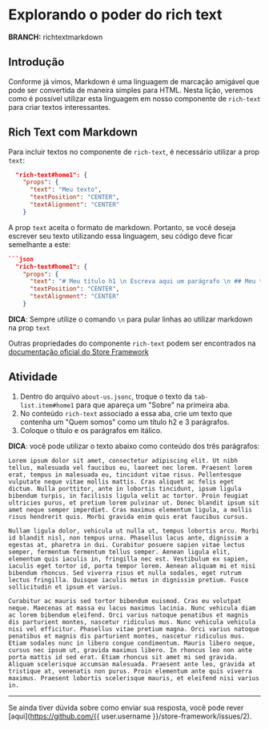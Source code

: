 # Explorando o poder do rich text

**BRANCH:** richtextmarkdown

## Introdução

Conforme já vimos, Markdown é uma linguagem de marcação amigável que pode ser convertida de maneira simples para HTML. Nesta lição, veremos como é possível utilizar esta linguagem em nosso componente de `rich-text` para criar textos interessantes.

## Rich Text com Markdown

Para incluir textos no componente de `rich-text`, é necessário utilizar a prop `text`:

```json
  "rich-text#home1": {
    "props": {
      "text": "Meu texto",
      "textPosition": "CENTER",
      "textAlignment": "CENTER"
    }
```

A prop `text` aceita o formato de markdown. Portanto, se você deseja escrever seu texto utilizando essa linguagem, seu código deve ficar semelhante a este:

```json
```json
  "rich-text#home1": {
    "props": {
      "text": "# Meu título h1 \n Escreva aqui um parágrafo \n ## Meu título h2 \n Escreva aqui seu segundo parágrafo \n Inclua aqui uma lista \n - Item 1 \n - Item 2 \n - Item3",
      "textPosition": "CENTER",
      "textAlignment": "CENTER"
    }
```

**DICA**: Sempre utilize o comando `\n` para pular linhas ao utilizar markdown na prop `text`

Outras propriedades do componente `rich-text` podem ser encontrados na [documentação oficial do Store Framework](https://vtex.io/docs/components/all/vtex.rich-text/)

## Atividade

1. Dentro do arquivo `about-us.jsonc`, troque o texto da `tab-list.item#home1` para que apareça um "Sobre" na primeira aba.
2. No conteúdo `rich-text` associado a essa aba, crie um texto que contenha um "Quem somos" como um título h2 e 3 parágrafos.
3. Coloque o título e os parágrafos em itálico.

**DICA**: você pode utilizar o texto abaixo como conteúdo dos três parágrafos:

```
Lorem ipsum dolor sit amet, consectetur adipiscing elit. Ut nibh tellus, malesuada vel faucibus eu, laoreet nec lorem. Praesent lorem erat, tempus in malesuada eu, tincidunt vitae risus. Pellentesque vulputate neque vitae mollis mattis. Cras aliquet ac felis eget dictum. Nulla porttitor, ante in lobortis tincidunt, ipsum ligula bibendum turpis, in facilisis ligula velit ac tortor. Proin feugiat ultricies purus, et pretium lorem pulvinar ut. Donec blandit ipsum sit amet neque semper imperdiet. Cras maximus elementum ligula, a mollis risus hendrerit quis. Morbi gravida enim quis erat faucibus cursus.

Nullam ligula dolor, vehicula ut nulla ut, tempus lobortis arcu. Morbi id blandit nisl, non tempus urna. Phasellus lacus ante, dignissim a egestas at, pharetra in dui. Curabitur posuere sapien vitae lectus semper, fermentum fermentum tellus semper. Aenean ligula elit, elementum quis iaculis in, fringilla nec est. Vestibulum ex sapien, iaculis eget tortor id, porta tempor lorem. Aenean aliquam mi et nisi bibendum rhoncus. Sed viverra risus et nulla sodales, eget rutrum lectus fringilla. Quisque iaculis metus in dignissim pretium. Fusce sollicitudin et ipsum et varius.

Curabitur ac mauris sed tortor bibendum euismod. Cras eu volutpat neque. Maecenas at massa eu lacus maximus lacinia. Nunc vehicula diam ac lorem bibendum eleifend. Orci varius natoque penatibus et magnis dis parturient montes, nascetur ridiculus mus. Nunc vehicula vehicula nisi vel efficitur. Phasellus vitae pretium magna. Orci varius natoque penatibus et magnis dis parturient montes, nascetur ridiculus mus. Etiam sodales nunc in libero congue condimentum. Mauris libero neque, cursus nec ipsum ut, gravida maximus libero. In rhoncus leo non ante porta mattis id sed erat. Etiam rhoncus sit amet mi sed gravida. Aliquam scelerisque accumsan malesuada. Praesent ante leo, gravida at tristique at, venenatis non purus. Proin elementum ante quis viverra maximus. Praesent lobortis scelerisque mauris, et eleifend nisi varius in.
```

----

Se ainda tiver dúvida sobre como enviar sua resposta, você pode rever [aqui](https://github.com/{{ user.username }}/store-framework/issues/2).